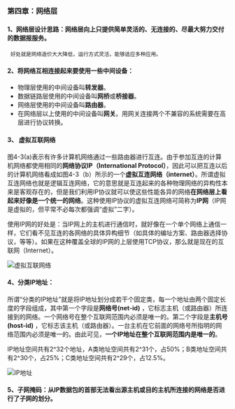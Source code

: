 ### 第四章：网络层

#### 1、网络层设计思路：网络层向上只提供简单灵活的、无连接的、尽最大努力交付的数据报服务。

     好处就是网络造价大大降低，运行方式灵活，能够适应多种应用。
     
#### 2、将网络互相连接起来要使用一些中间设备：
 
  - 物理层使用的中间设备叫**转发器**。
  - 数据链路层使用的中间设备叫**网桥**或**桥接器**。
  - 网络层使用的中间设备叫**路由器**。
  - 在网络层以上使用的中间设备叫**网关**。用网关连接两个不兼容的系统需要在高层进行协议转换。

#### 3、 虚拟互联网络

   图4-3(a)表示有许多计算机网络通过一些路由器进行互连。由于参加互连的计算机网络都使用相同的**网络协议IP（International Protocol）**，因此可以把互连以后的计算机网络看成如图4-3（b）所示的一个**虚拟互连网络（internet）**。所谓虚拟互连网络也就是逻辑互连网络，它的意思就是互连起来的各种物理网络的异构性本来是客观存在的，但是我们利用IP协议就可以使这些性能各异的网络**在网络层上看起来好像是一个统一的网络**。这种使用IP协议的虚拟互连网络可简称为**IP网**（IP网是虚拟的，但平常不必每次都强调“虚拟”二字）。
    
   使用IP网的好处是：当IP网上的主机进行通信时，就好像在一个单个网络上通信一样，它们看不见互连的各网络的具体异构细节（如具体的编址方案、路由器选择协议，等等）。如果在这种覆盖全球的IP网的上层使用TCP协议，那么就是现在的互联网（Internet）。   
   
![虚拟互联网络](https://github.com/chen-eugene/Interview/blob/master/image/84734854472343465496.png)


#### 4、分类IP地址：

   所谓“分类的IP地址”就是将IP地址划分成若干个固定类，每一个地址由两个固定长度的字段组成，其中第一个字段是**网络号(net-id)** ，它标志主机（或路由器）所连接到的网络。一个网络号在整个互联网范围内必须是唯一的。第二个字段是**主机号(host-id)** ，它标志该主机（或路由器）。一台主机在它前面的网络号所指明的网络范围内必须是唯一的。由此可见，**一个IP地址在整个互联网范围内是唯一的**。 
 
  IP地址空间共有2^32个地址，A类地址空间共有2^31个，占50%；B类地址空间共有2^30个，占25%；C类地址空间共有2^29个，占12.5%。
 
 ![IP地址](https://github.com/chen-eugene/Interview/blob/master/image/weurudsoifj.png)
 
#### 5、子网掩码：从IP数据包的首部无法看出源主机或目的主机所连接的网络是否进行了子网的划分。
